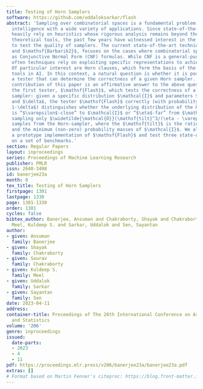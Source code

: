 ```yaml
---
title: Testing of Horn Samplers
software: https://github.com/uddaloksarkar/flash
abstract: 'Sampling over combinatorial spaces is a fundamental problem in artificial
  intelligence with a wide variety of applications. Since state-of-the-art techniques
  heavily rely on heuristics whose rigorous analysis remains beyond the reach of current
  theoretical tools, the past few years have witnessed interest in the design of techniques
  to test the quality of samplers. The current state-of-the-art techniques, $\mathsf{Barbarik}$
  and $\mathsf{Barbarik2}$, focuses on the cases where combinatorial spaces are encoded
  as Conjunctive Normal Form (CNF) formulas. While CNF is a general-purpose form,
  often techniques rely on exploiting specific representations to achieve speedup.
  Of particular interest are Horn clauses, which form the basis of the logic programming
  tools in AI. In this context, a natural question is whether it is possible to design
  a tester that can determine the correctness of a given Horn sampler. The primary
  contribution of this paper is an affirmative answer to the above question. We design
  the first tester, $\mathsf{Flash}$, which tests the correctness of a given Horn
  sampler: given a specific distribution $\mathcal{I}$ and parameters $\eta$, $\varepsilon$,
  and $\delta$, the tester $\mathsf{Flash}$ correctly (with probability at least $
  1-\delta$) distinguishes whether the underlying distribution of the Horn-sampler
  is “$\varepsilon$-close” to $\mathcal{I}$ or “$\eta$-far” from $\mathcal{I}$ by
  sampling only $\widetilde{\mathcal{O}}(\mathsf{tilt}^3/(\eta - \varepsilon)^4)$
  samples from the Horn-sampler, where the $\mathsf{tilt}$ is the ratio of the maximum
  and the minimum (non-zero) probability masses of $\mathcal{I}$. We also provide
  a prototype implementation of $\mathsf{Flash}$ and test three state-of-the-art samplers
  on a set of benchmarks.'
section: Regular Papers
layout: inproceedings
series: Proceedings of Machine Learning Research
publisher: PMLR
issn: 2640-3498
id: banerjee23a
month: 0
tex_title: Testing of Horn Samplers
firstpage: 1301
lastpage: 1330
page: 1301-1330
order: 1301
cycles: false
bibtex_author: Banerjee, Ansuman and Chakraborty, Shayak and Chakraborty, Sourav and
  Meel, Kuldeep S. and Sarkar, Uddalok and Sen, Sayantan
author:
- given: Ansuman
  family: Banerjee
- given: Shayak
  family: Chakraborty
- given: Sourav
  family: Chakraborty
- given: Kuldeep S.
  family: Meel
- given: Uddalok
  family: Sarkar
- given: Sayantan
  family: Sen
date: 2023-04-11
address:
container-title: Proceedings of The 26th International Conference on Artificial Intelligence
  and Statistics
volume: '206'
genre: inproceedings
issued:
  date-parts:
  - 2023
  - 4
  - 11
pdf: https://proceedings.mlr.press/v206/banerjee23a/banerjee23a.pdf
extras: []
# Format based on Martin Fenner's citeproc: https://blog.front-matter.io/posts/citeproc-yaml-for-bibliographies/
---
```

